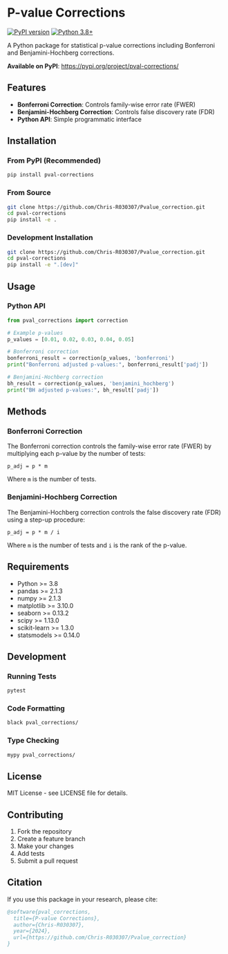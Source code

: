 # P-value Corrections

[![PyPI version](https://badge.fury.io/py/pval-corrections.svg)](https://badge.fury.io/py/pval-corrections)
[![Python 3.8+](https://img.shields.io/badge/python-3.8+-blue.svg)](https://www.python.org/downloads/)

A Python package for statistical p-value corrections including Bonferroni and Benjamini-Hochberg corrections.

**Available on PyPI**: https://pypi.org/project/pval-corrections/

## Features

- **Bonferroni Correction**: Controls family-wise error rate (FWER)
- **Benjamini-Hochberg Correction**: Controls false discovery rate (FDR)
- **Python API**: Simple programmatic interface

## Installation

### From PyPI (Recommended)

```bash
pip install pval-corrections
```

### From Source

```bash
git clone https://github.com/Chris-R030307/Pvalue_correction.git
cd pval-corrections
pip install -e .
```

### Development Installation

```bash
git clone https://github.com/Chris-R030307/Pvalue_correction.git
cd pval-corrections
pip install -e ".[dev]"
```

## Usage

### Python API

```python
from pval_corrections import correction

# Example p-values
p_values = [0.01, 0.02, 0.03, 0.04, 0.05]

# Bonferroni correction
bonferroni_result = correction(p_values, 'bonferroni')
print("Bonferroni adjusted p-values:", bonferroni_result['padj'])

# Benjamini-Hochberg correction
bh_result = correction(p_values, 'benjamini_hochberg')
print("BH adjusted p-values:", bh_result['padj'])
```


## Methods

### Bonferroni Correction

The Bonferroni correction controls the family-wise error rate (FWER) by multiplying each p-value by the number of tests:

```
p_adj = p * m
```

Where `m` is the number of tests.

### Benjamini-Hochberg Correction

The Benjamini-Hochberg correction controls the false discovery rate (FDR) using a step-up procedure:

```
p_adj = p * m / i
```

Where `m` is the number of tests and `i` is the rank of the p-value.

## Requirements

- Python >= 3.8
- pandas >= 2.1.3
- numpy >= 2.1.3
- matplotlib >= 3.10.0
- seaborn >= 0.13.2
- scipy >= 1.13.0
- scikit-learn >= 1.3.0
- statsmodels >= 0.14.0

## Development

### Running Tests

```bash
pytest
```

### Code Formatting

```bash
black pval_corrections/
```

### Type Checking

```bash
mypy pval_corrections/
```

## License

MIT License - see LICENSE file for details.

## Contributing

1. Fork the repository
2. Create a feature branch
3. Make your changes
4. Add tests
5. Submit a pull request

## Citation

If you use this package in your research, please cite:

```bibtex
@software{pval_corrections,
  title={P-value Corrections},
  author={Chris-R030307},
  year={2024},
  url={https://github.com/Chris-R030307/Pvalue_correction}
}
```
